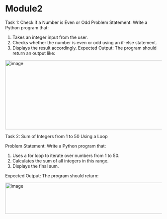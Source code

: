 # Module2
Task 1: Check if a Number is Even or Odd
Problem Statement:  Write a Python program that:
1. 	Takes an integer input from the user.
2. 	Checks whether the number is even or odd using an if-else statement.
3. 	Displays the result accordingly.
Expected Output:
The program should return an output like:

<img width="637" height="223" alt="image" src="https://github.com/user-attachments/assets/22f08d82-8d05-4f3e-b92e-6126f1aa2ec0" />

Task 2: Sum of Integers from 1 to 50 Using a Loop
 
Problem Statement: Write a Python program that:
1.   Uses a for loop to iterate over numbers from 1 to 50.
2.   Calculates the sum of all integers in this range.
3.   Displays the final sum.
 
Expected Output:
The program should return:

<img width="676" height="100" alt="image" src="https://github.com/user-attachments/assets/f17462a1-8d85-4c0c-ab74-3b71b0171e45" />

